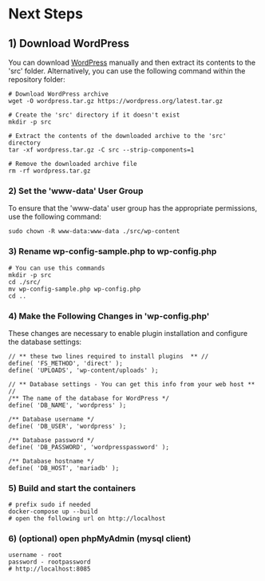 # Next Steps
## 1) Download WordPress
You can download [WordPress](https://wordpress.org/latest.tar.gz)
 manually and then extract its contents to the 'src' folder. Alternatively, you can use the following command within the repository folder:

```    
# Download WordPress archive
wget -O wordpress.tar.gz https://wordpress.org/latest.tar.gz

# Create the 'src' directory if it doesn't exist
mkdir -p src

# Extract the contents of the downloaded archive to the 'src' directory
tar -xf wordpress.tar.gz -C src --strip-components=1

# Remove the downloaded archive file
rm -rf wordpress.tar.gz
```


### 2) Set the 'www-data' User Group
To ensure that the 'www-data' user group has the appropriate permissions, use the following command:
```
sudo chown -R www-data:www-data ./src/wp-content
```

### 3) Rename wp-config-sample.php to wp-config.php
```
# You can use this commands
mkdir -p src
cd ./src/
mv wp-config-sample.php wp-config.php
cd ..
```

### 4) Make the Following Changes in 'wp-config.php'
These changes are necessary to enable plugin installation and configure the database settings:

```
// ** these two lines required to install plugins  ** //
define( 'FS_METHOD', 'direct' );
define( 'UPLOADS', 'wp-content/uploads' );

// ** Database settings - You can get this info from your web host ** //
/** The name of the database for WordPress */
define( 'DB_NAME', 'wordpress' );

/** Database username */
define( 'DB_USER', 'wordpress' );

/** Database password */
define( 'DB_PASSWORD', 'wordpresspassword' );

/** Database hostname */
define( 'DB_HOST', 'mariadb' );
```

### 5) Build and start the containers

```
# prefix sudo if needed
docker-compose up --build
# open the following url on http://localhost
```
### 6) (optional) open phpMyAdmin (mysql client)
    username - root
    password - rootpassword
    # http://localhost:8085

